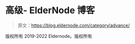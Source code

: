 # 高级- ElderNode 博客

> 原文：<https://blog.eldernode.com/category/advance/>

版权所有 2019-2022 Eldernode。版权所有